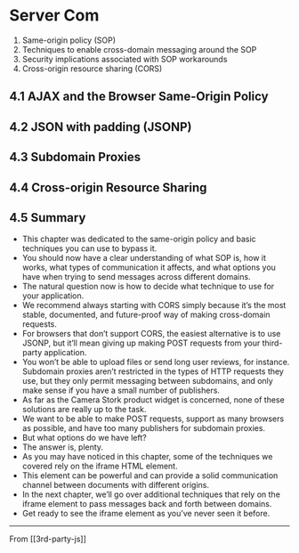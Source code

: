 # Server Com

1. Same-origin policy (SOP)
2. Techniques to enable cross-domain messaging around the SOP
3. Security implications associated with SOP workarounds
4. Cross-origin resource sharing (CORS)

## **4.1 AJAX and the Browser Same-Origin Policy**

## **4.2 JSON with padding (JSONP)**

## **4.3 Subdomain Proxies**

## **4.4 Cross-origin Resource Sharing**

## **4.5 Summary**

- This chapter was dedicated to the same-origin policy and basic techniques you can use to bypass it.
- You should now have a clear understanding of what SOP is, how it works, what types of communication it affects, and what options you have when trying to send messages across different domains.
- The natural question now is how to decide what technique to use for your application.
- We recommend always starting with CORS simply because it’s the most stable, documented, and future-proof way of making cross-domain requests.
- For browsers that don’t support CORS, the easiest alternative is to use JSONP, but it’ll mean giving up making POST requests from your third-party application.
- You won’t be able to upload files or send long user reviews, for instance. Subdomain proxies aren’t restricted in the types of HTTP requests they use, but they only permit messaging between subdomains, and only make sense if you have a small number of publishers.
- As far as the Camera Stork product widget is concerned, none of these solutions are really up to the task.
- We want to be able to make POST requests, support as many browsers as possible, and have too many publishers for subdomain proxies.
- But what options do we have left?
- The answer is, plenty.
- As you may have noticed in this chapter, some of the techniques we covered rely on the iframe HTML element.
- This element can be powerful and can provide a solid communication channel between documents with different origins.
- In the next chapter, we’ll go over additional techniques that rely on the iframe element to pass messages back and forth between domains.
- Get ready to see the iframe element as you’ve never seen it before.

---

From [[3rd-party-js]]
